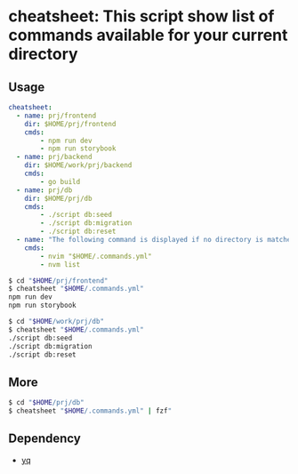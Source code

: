# cheatsheet: This script show list of commands available for your current directory

## Usage

```command.yml
cheatsheet:
  - name: prj/frontend
    dir: $HOME/prj/frontend
    cmds: 
        - npm run dev
        - npm run storybook
  - name: prj/backend
    dir: $HOME/work/prj/backend
    cmds: 
        - go build
  - name: prj/db
    dir: $HOME/prj/db
    cmds: 
        - ./script db:seed
        - ./script db:migration
        - ./script db:reset
  - name: "The following command is displayed if no directory is matched"
    cmds: 
        - nvim "$HOME/.commands.yml"
        - nvm list
```

```sh
$ cd "$HOME/prj/frontend"
$ cheatsheet "$HOME/.commands.yml"
npm run dev
npm run storybook
```

```sh
$ cd "$HOME/work/prj/db"
$ cheatsheet "$HOME/.commands.yml"
./script db:seed
./script db:migration
./script db:reset
```

## More

```sh
$ cd "$HOME/prj/db"
$ cheatsheet "$HOME/.commands.yml" | fzf"
```

## Dependency

- [yq](https://github.com/mikefarah/yq)

